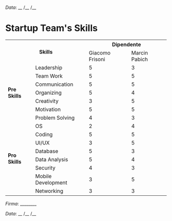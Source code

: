 *Data*: __ /__ /__

Startup Team's Skills
===================

<table>
  <tr>
    <th colspan="2" rowspan="2">Skills</th>
    <th colspan="2">Dipendente</th>
  </tr>
  <tr>
    <td>Giacomo Frisoni</td>
    <td>Marcin Pabich</td>
  </tr>
  <tr>
    <td rowspan="7"><b>Pre Skills</b></td>
    <td>Leadership</td>
    <td>5</td>
    <td>3</td>
  </tr>
  <tr>
    <td>Team Work</td>
    <td>5</td>
    <td>5</td>
  </tr>
  <tr>
    <td>Communication</td>
    <td>5</td>
    <td>5</td>
  </tr>
  <tr>
    <td>Organizing</td>
    <td>5</td>
    <td>4</td>
  </tr>
  <tr>
    <td>Creativity</td>
    <td>3</td>
    <td>5</td>
  </tr>
  <tr>
    <td>Motivation</td>
    <td>5</td>
    <td>5</td>
  </tr>
  <tr>
    <td>Problem Solving</td>
    <td>4</td>
    <td>3</td>
  </tr>
  <tr>
    <td rowspan="8"><b>Pro Skills</b></td>
    <td>OS</td>
    <td>2</td>
    <td>4</td>
  </tr>
  <tr>
    <td>Coding</td>
    <td>5</td>
    <td>5</td>
  </tr>
  <tr>
    <td>UI/UX</td>
    <td>3</td>
    <td>5</td>
  </tr>
  <tr>
    <td>Database</td>
    <td>5</td>
    <td>3</td>
  </tr>
  <tr>
    <td>Data Analysis</td>
    <td>5</td>
    <td>4</td>
  </tr>
  <tr>
    <td>Security</td>
    <td>4</td>
    <td>3</td>
  </tr>
  <tr>
    <td>Mobile Development</td>
    <td>3</td>
    <td>5</td>
  </tr>
  <tr>
    <td>Networking</td>
    <td>3</td>
    <td>3</td>
  </tr>
</table>

*Firma*: ________

*Data*: __ /__ /__